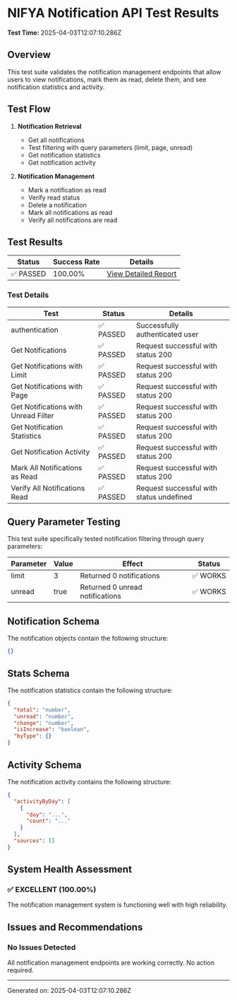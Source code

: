 # NIFYA Notification API Test Results

**Test Time:** 2025-04-03T12:07:10.286Z

## Overview

This test suite validates the notification management endpoints that allow users to view notifications, mark them as read, delete them, and see notification statistics and activity.

## Test Flow

1. **Notification Retrieval** 
   - Get all notifications
   - Test filtering with query parameters (limit, page, unread)
   - Get notification statistics
   - Get notification activity

2. **Notification Management**
   - Mark a notification as read
   - Verify read status
   - Delete a notification
   - Mark all notifications as read
   - Verify all notifications are read

## Test Results

| Status | Success Rate | Details |
|--------|--------------|---------|
| ✅ PASSED | 100.00% | [View Detailed Report](notification-management-test-2025-04-03T12-07-10.278Z.md) |

### Test Details

| Test | Status | Details |
|------|--------|---------|
| authentication | ✅ PASSED | Successfully authenticated user |
| Get Notifications | ✅ PASSED | Request successful with status 200 |
| Get Notifications with Limit | ✅ PASSED | Request successful with status 200 |
| Get Notifications with Page | ✅ PASSED | Request successful with status 200 |
| Get Notifications with Unread Filter | ✅ PASSED | Request successful with status 200 |
| Get Notification Statistics | ✅ PASSED | Request successful with status 200 |
| Get Notification Activity | ✅ PASSED | Request successful with status 200 |
| Mark All Notifications as Read | ✅ PASSED | Request successful with status 200 |
| Verify All Notifications Read | ✅ PASSED | Request successful with status undefined |

## Query Parameter Testing

This test suite specifically tested notification filtering through query parameters:

| Parameter | Value | Effect | Status |
|-----------|-------|--------|--------|
| limit | 3 | Returned 0 notifications | ✅ WORKS |
| unread | true | Returned 0 unread notifications | ✅ WORKS |

## Notification Schema

The notification objects contain the following structure:
```json
{}
```

## Stats Schema

The notification statistics contain the following structure:
```json
{
  "total": "number",
  "unread": "number",
  "change": "number",
  "isIncrease": "boolean",
  "byType": {}
}
```

## Activity Schema

The notification activity contains the following structure:
```json
{
  "activityByDay": [
    {
      "day": "...",
      "count": "..."
    }
  ],
  "sources": []
}
```

## System Health Assessment

### ✅ EXCELLENT (100.00%)
The notification management system is functioning well with high reliability.

## Issues and Recommendations

### No Issues Detected
All notification management endpoints are working correctly. No action required.

---
Generated on: 2025-04-03T12:07:10.286Z
